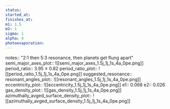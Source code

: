 ```yaml
---
status: 
started_at: 
finishes_at: 
m1: 1.5
m2: 1
sigma: 1
alpha: 4
photoevaporation: 
---
```


notes:: "2:1 then 5:3 resonance, then planets get flung apart"
semi_major_axes_plot:: ![[semi_major_axes_1.5j_1j_1s_4a_0pe.png]]
period_ratio:: 3.95 ± 0.82
period_ratio_plot:: ![[period_ratio_1.5j_1j_1s_4a_0pe.png]]
suggested_resonance:: 
resonant_angles_plot:: ![[resonant_angles_1.5j_1j_1s_4a_0pe.png]]
eccentricity_plot:: ![[eccentricity_1.5j_1j_1s_4a_0pe.png]]
e1:: 0.068
e2:: 0.026
gas_density_plot:: ![[gas_density_1.5j_1j_1s_4a_0pe.png]]
azimuthally_avged_surface_density_plot:: ![[azimuthally_avged_surface_density_1.5j_1j_1s_4a_0pe.png]]
